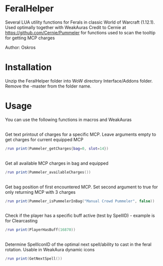 # FeralHelper
Several LUA utility functions for Ferals in classic World of Warcraft (1.12.1). Used optimally together with WeakAuras
Credit to Cernie at https://github.com/Cernie/Pummeler for functions used to scan the tooltip for getting MCP charges

Author: Oskros


# Installation

Unzip the FeralHelper folder into WoW directory Interface/Addons folder. Remove the -master from the folder name.

# Usage
You can use the following functions in macros and WeakAuras<br/><br/>

Get text printout of charges for a specific MCP. Leave arguments empty to get charges for current equipped MCP
```lua
/run print(Pummeler_getCharges{bag=0, slot=14})
```

<br/>Get all available MCP charges in bag and equipped
```lua
/run print(Pummeler_availableCharges())
```

<br/>Get bag position of first encountered MCP. Set second argument to true for only returning MCP with 3 charges
```lua
/run print(Pummeler_isPummelerInBag("Manual Crowd Pummeler", false))
```

<br/>Check if the player has a specific buff active (test by SpellID) - example is for Clearcasting
```lua
/run print(PlayerHasBuff(16870))
```

<br/>Determine SpellIconID of the optimal next spell/ability to cast in the feral rotation. Usable in WeakAura dynamic icons
```lua
/run print(GetNextSpell())
```